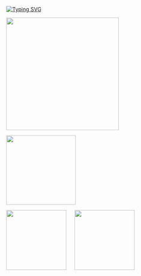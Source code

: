 <!-- <style type="text/css" rel="stylesheet">
#card {
  display: flex;
}
  
#toplang {
  margin-left: 30px;  
}
</style> -->

[![Typing SVG](https://readme-typing-svg.demolab.com?font=Fira+Code&size=19&pause=1000&width=435&lines=Hello+World+%F0%9F%91%8B)](https://git.io/typing-svg)

<!-- <p align="left">  
  <img src="https://count.getloli.com/get/@ligdy7?theme=rule34">
</p> -->


<p align="left">
  <img height="300" src="https://cdn.jsdelivr.net/gh/ligdy7/ligdy7@main/assets/code.gif" />
</p>

<p align="left">
  <img height="185" src="https://cdn.jsdelivr.net/gh/ligdy7/ligdy7@main/assets/github-contribution-grid-snake.svg" />
</p>



<!-- 
https://raw.githubusercontent.com/ligdy7/ligdy7/main/assets/github-contribution-grid-snake.svg -->

<p>
  <img height="160" src="https://github-readme-stats.vercel.app/api?username=ligdy7&show_icons=true" />
  &emsp;
  <img height="160" src="https://github-readme-stats.vercel.app/api/top-langs/?username=ligdy7&layout=compact" />
</p>



